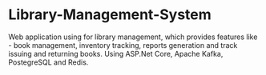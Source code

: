 # Library-Management-System
Web application using for library management, which provides features like - book management, inventory tracking, reports generation and track issuing and returning books. Using ASP.Net Core, Apache Kafka, PostegreSQL and Redis.
